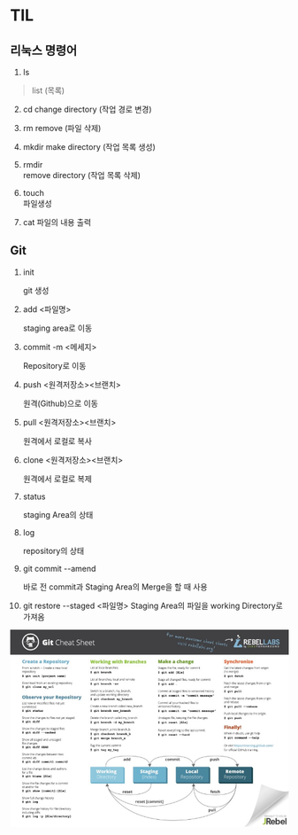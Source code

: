 # TIL

## 리눅스 명령어
1. ls
> list (목록)

2. cd
 change directory (작업 경로 변경)

3. rm
 remove (파일 삭제)

4. mkdir
 make directory (작업 목록 생성)   

5. rmdir   
 remove directory (작업 목록 삭제)   

6. touch   
 파일생성

7. cat
 파일의 내용 출력

 
 ## Git
1. init

    git 생성

2. add <파일명>

     staging area로 이동

3. commit -m <메세지>

    Repository로 이동

4. push <원격저장소><브랜치>

    원격(Github)으로 이동
5. pull <원격저장소><브랜치>
    
    원격에서 로컬로 복사

6. clone <원격저장소><브랜치>

    원격에서 로컬로 복제

7. status

    staging Area의 상태

8. log

    repository의 상태

9. git commit --amend

    바로 전 commit과 Staging Area의 Merge을 할 때 사용

10. git restore --staged <파일명>
        Staging Area의 파일을 working Directory로 가져옴

![Git Sheat Sheet](asset/git_terminal.gif)